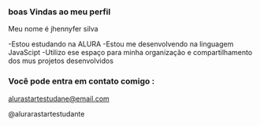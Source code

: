### boas Vindas ao meu perfil

Meu nome é jhennyfer silva

-Estou estudando na ALURA
-Estou me desenvolvendo na linguagem JavaScipt
-Utilizo ese espaço para minha organização e compartilhamento dos mus projetos desenvolvidos

### Você pode entra em contato comigo :

alurastartestudane@email.com

@alurarastartestudante
